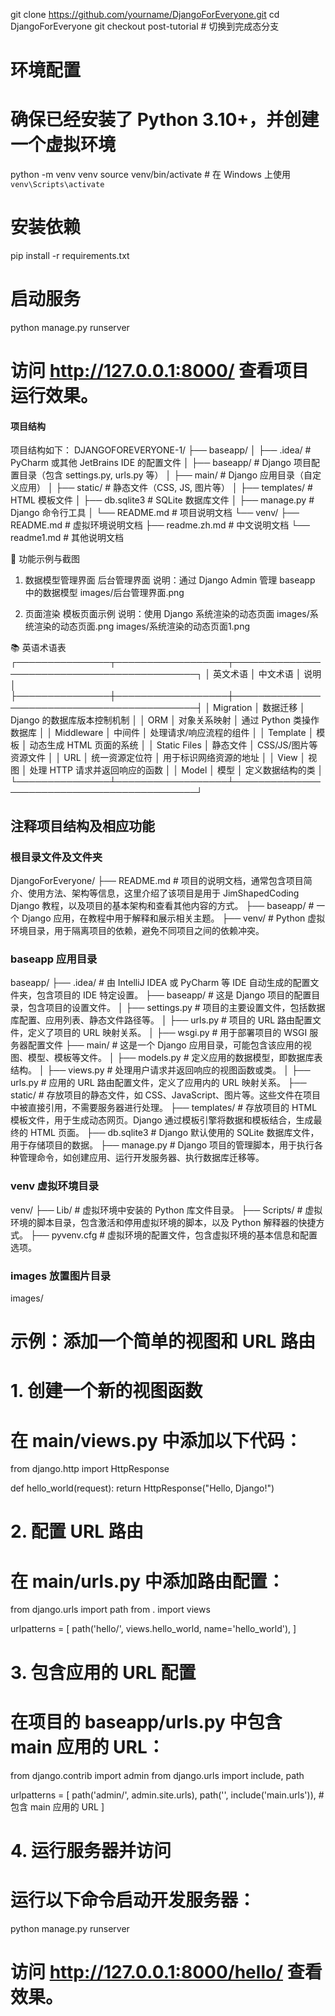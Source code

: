 git clone https://github.com/yourname/DjangoForEveryone.git
cd DjangoForEveryone
git checkout post-tutorial  # 切换到完成态分支

# 环境配置
# 确保已经安装了 Python 3.10+，并创建一个虚拟环境
python -m venv venv
source venv/bin/activate  # 在 Windows 上使用 `venv\Scripts\activate`

# 安装依赖
pip install -r requirements.txt

# 启动服务
python manage.py runserver

# 访问 http://127.0.0.1:8000/ 查看项目运行效果。

#### 项目结构
项目结构如下：
DJANGOFOREVERYONE-1/
├── baseapp/
│   ├── .idea/               # PyCharm 或其他 JetBrains IDE 的配置文件
│   ├── baseapp/             # Django 项目配置目录（包含 settings.py, urls.py 等）
│   ├── main/                # Django 应用目录（自定义应用）
│   ├── static/              # 静态文件（CSS, JS, 图片等）
│   ├── templates/           # HTML 模板文件
│   ├── db.sqlite3           # SQLite 数据库文件
│   ├── manage.py            # Django 命令行工具
│   └── README.md            # 项目说明文档
└── venv/
    ├── README.md            # 虚拟环境说明文档
    ├── readme.zh.md         # 中文说明文档
    └── readme1.md           # 其他说明文档

📸 功能示例与截图

1. 数据模型管理界面
后台管理界面
说明：通过 Django Admin 管理 baseapp 中的数据模型
images/后台管理界面.png

2. 页面渲染
模板页面示例
说明：使用 Django 系统渲染的动态页面
images/系统渲染的动态页面.png
images/系统渲染的动态页面1.png

📚 英语术语表
┌───────────────┬──────────────────┬────────────────────────────────────────────┐
│  英文术语      │    中文术语       │                  说明                      │
├───────────────┼──────────────────┼────────────────────────────────────────────┤
│ Migration     │ 数据迁移         │ Django 的数据库版本控制机制                  │
│ ORM           │ 对象关系映射     │ 通过 Python 类操作数据库                      │
│ Middleware    │ 中间件           │ 处理请求/响应流程的组件                     │
│ Template      │ 模板             │ 动态生成 HTML 页面的系统                     │
│ Static Files  │ 静态文件         │ CSS/JS/图片等资源文件                      │
│ URL           │ 统一资源定位符   │ 用于标识网络资源的地址                       │
│ View          │ 视图             │ 处理 HTTP 请求并返回响应的函数                │
│ Model         │ 模型             │ 定义数据结构的类                            │
└───────────────┴──────────────────┴────────────────────────────────────────────┘
<!-- by 梁泽桂 -->

<!-- by 曹锦贤 -->

<!-- by 廖得全 -->

## 注释项目结构及相应功能

### 根目录文件及文件夹
DjangoForEveryone/
├── README.md              # 项目的说明文档，通常包含项目简介、使用方法、架构等信息，这里介绍了该项目是用于 JimShapedCoding Django 教程，以及项目的基本架构和查看其他内容的方式。
├── baseapp/               # 一个 Django 应用，在教程中用于解释和展示相关主题。
├── venv/                  # Python 虚拟环境目录，用于隔离项目的依赖，避免不同项目之间的依赖冲突。

### baseapp 应用目录
baseapp/
├── .idea/                 # 由 IntelliJ IDEA 或 PyCharm 等 IDE 自动生成的配置文件夹，包含项目的 IDE 特定设置。
├── baseapp/               # 这是 Django 项目的配置目录，包含项目的设置文件。
│   ├── settings.py        # 项目的主要设置文件，包括数据库配置、应用列表、静态文件路径等。
│   ├── urls.py            # 项目的 URL 路由配置文件，定义了项目的 URL 映射关系。
│   ├── wsgi.py            # 用于部署项目的 WSGI 服务器配置文件
├── main/                  # 这是一个 Django 应用目录，可能包含该应用的视图、模型、模板等文件。
│   ├── models.py          # 定义应用的数据模型，即数据库表结构。
│   ├── views.py           # 处理用户请求并返回响应的视图函数或类。
│   ├── urls.py            # 应用的 URL 路由配置文件，定义了应用内的 URL 映射关系。
├── static/                # 存放项目的静态文件，如 CSS、JavaScript、图片等。这些文件在项目中被直接引用，不需要服务器进行处理。
├── templates/             # 存放项目的 HTML 模板文件，用于生成动态网页。Django 通过模板引擎将数据和模板结合，生成最终的 HTML 页面。
├── db.sqlite3             # Django 默认使用的 SQLite 数据库文件，用于存储项目的数据。
├── manage.py              # Django 项目的管理脚本，用于执行各种管理命令，如创建应用、运行开发服务器、执行数据库迁移等。

### venv 虚拟环境目录
venv/
├── Lib/                   # 虚拟环境中安装的 Python 库文件目录。
├── Scripts/               # 虚拟环境的脚本目录，包含激活和停用虚拟环境的脚本，以及 Python 解释器的快捷方式。
├── pyvenv.cfg             # 虚拟环境的配置文件，包含虚拟环境的基本信息和配置选项。

### images 放置图片目录
images/

# 示例：添加一个简单的视图和 URL 路由

# 1. 创建一个新的视图函数
# 在 main/views.py 中添加以下代码：
from django.http import HttpResponse

def hello_world(request):
    return HttpResponse("Hello, Django!")

# 2. 配置 URL 路由
# 在 main/urls.py 中添加路由配置：
from django.urls import path
from . import views

urlpatterns = [
    path('hello/', views.hello_world, name='hello_world'),
]

# 3. 包含应用的 URL 配置
# 在项目的 baseapp/urls.py 中包含 main 应用的 URL：
from django.contrib import admin
from django.urls import include, path

urlpatterns = [
    path('admin/', admin.site.urls),
    path('', include('main.urls')),  # 包含 main 应用的 URL
]

# 4. 运行服务器并访问
# 运行以下命令启动开发服务器：
python manage.py runserver

# 访问 http://127.0.0.1:8000/hello/ 查看效果。
<!-- by 曹锦贤 -->
